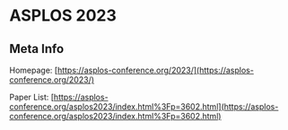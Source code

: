 # ASPLOS 2023

## Meta Info

Homepage: [https://asplos-conference.org/2023/](https://asplos-conference.org/2023/)

Paper List: [https://asplos-conference.org/asplos2023/index.html%3Fp=3602.html](https://asplos-conference.org/asplos2023/index.html%3Fp=3602.html)
